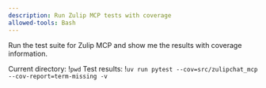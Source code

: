 ```yaml
---
description: Run Zulip MCP tests with coverage
allowed-tools: Bash
---
```


Run the test suite for Zulip MCP and show me the results with coverage information.

Current directory: !`pwd`
Test results: !`uv run pytest --cov=src/zulipchat_mcp --cov-report=term-missing -v`